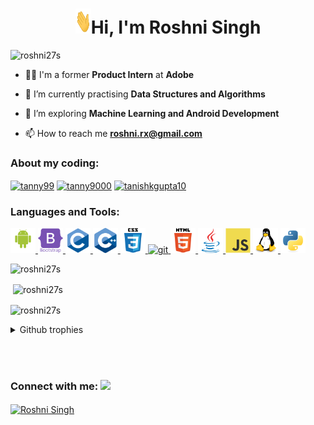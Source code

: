 <h1 align="center"><img src="https://raw.githubusercontent.com/ABSphreak/ABSphreak/master/gifs/Hi.gif" width="25px" width="30" height="40">Hi, I'm Roshni Singh</h1>

<p align="left"> <img src="https://komarev.com/ghpvc/?username=roshni27s&label=Profile%20views&color=0e75b6&style=flat" alt="roshni27s" /> </p>

- 👩‍💻 I'm a former **Product Intern** at **Adobe**

- 🌱 I’m currently practising **Data Structures and Algorithms**

- 👯 I’m exploring **Machine Learning and Android Development**

- 📫 How to reach me **roshni.rx@gmail.com**

<h3 align="left">About my coding:</h3>
<a href="https://auth.geeksforgeeks.org/user/roshnirx/practice/" target="blank"><img align="center" src="https://upload.wikimedia.org/wikipedia/commons/thumb/4/43/GeeksforGeeks.svg/2560px-GeeksforGeeks.svg.png" alt="tanny99" height="30" width="40" /></a>
<a href="https://leetcode.com/roshni_rx/" target="blank"><img align="center" src="https://raw.githubusercontent.com/rahuldkjain/github-profile-readme-generator/master/src/images/icons/Social/leet-code.svg" alt="tanny9000" height="30" width="40" /></a>
<a href="https://www.hackerrank.com/roshni_rx" target="blank"><img align="center" src="https://raw.githubusercontent.com/rahuldkjain/github-profile-readme-generator/master/src/images/icons/Social/hackerrank.svg" alt="tanishkgupta10" height="30" width="40" /></a>

</p>
<!-- <h3 align="left">My Certificates:</h3>
 -->
<h3 align="left">Languages and Tools:</h3>
<p align="left"> <a href="https://developer.android.com" target="_blank"> <img src="https://raw.githubusercontent.com/devicons/devicon/master/icons/android/android-original-wordmark.svg" alt="android" width="40" height="40"/> </a> <a href="https://getbootstrap.com" target="_blank"> <img src="https://raw.githubusercontent.com/devicons/devicon/master/icons/bootstrap/bootstrap-plain-wordmark.svg" alt="bootstrap" width="40" height="40"/> </a> <a href="https://www.cprogramming.com/" target="_blank"> <img src="https://raw.githubusercontent.com/devicons/devicon/master/icons/c/c-original.svg" alt="c" width="40" height="40"/> </a> <a href="https://www.w3schools.com/cpp/" target="_blank"> <img src="https://raw.githubusercontent.com/devicons/devicon/master/icons/cplusplus/cplusplus-original.svg" alt="cplusplus" width="40" height="40"/> </a> <a href="https://www.w3schools.com/css/" target="_blank"> <img src="https://raw.githubusercontent.com/devicons/devicon/master/icons/css3/css3-original-wordmark.svg" alt="css3" width="40" height="40"/> </a> <a href="https://git-scm.com/" target="_blank"> <img src="https://www.vectorlogo.zone/logos/git-scm/git-scm-icon.svg" alt="git" width="40" height="40"/> </a> <a href="https://www.w3.org/html/" target="_blank"> <img src="https://raw.githubusercontent.com/devicons/devicon/master/icons/html5/html5-original-wordmark.svg" alt="html5" width="40" height="40"/> </a> <a href="https://www.java.com" target="_blank"> <img src="https://raw.githubusercontent.com/devicons/devicon/master/icons/java/java-original.svg" alt="java" width="40" height="40"/> </a> <a href="https://developer.mozilla.org/en-US/docs/Web/JavaScript" target="_blank"> <img src="https://raw.githubusercontent.com/devicons/devicon/master/icons/javascript/javascript-original.svg" alt="javascript" width="40" height="40"/> </a> <a href="https://www.linux.org/" target="_blank"> <img src="https://raw.githubusercontent.com/devicons/devicon/master/icons/linux/linux-original.svg" alt="linux" width="40" height="40"/> </a> <a href="https://www.python.org" target="_blank"> <img src="https://raw.githubusercontent.com/devicons/devicon/master/icons/python/python-original.svg" alt="python" width="40" height="40"/> </a> </p>

<p><img align="left" src="https://github-readme-stats.vercel.app/api/top-langs?username=roshni27s&show_icons=true&theme=dark&locale=en&layout=compact" alt="roshni27s" /></p>
<br>
<p>&nbsp;<img align="center" src="https://github-readme-stats.vercel.app/api?username=roshni27s&show_icons=true&theme=dark&locale=en" alt="roshni27s" /></p>

<p><img align="center" src="https://github-readme-streak-stats.herokuapp.com/?user=roshni27s&theme=dark" alt="roshni27s" /></p>
<details>
  <summary> Github trophies </summary>
      <p align="left"> <a href="https://github.com/ryo-ma/github-profile-trophy"><img src="https://github-profile-trophy.vercel.app/?username=roshni27s" alt="roshni27s" />       </a> </p>
</details>

<h3 align="left">Connect with me: <img src="https://user-images.githubusercontent.com/53649201/99296951-8ef68900-286d-11eb-9bf3-fdb6cf13b585.gif" height="32px" style="padding-top: 50px;"></h3>

<p align="left">
<a href="https://www.linkedin.com/in/roshni-singh-813852196/" target="blank"><img align="center" src="https://raw.githubusercontent.com/rahuldkjain/github-profile-readme-generator/master/src/images/icons/Social/linked-in-alt.svg" alt="Roshni Singh" height="30" width="40" /></a>
